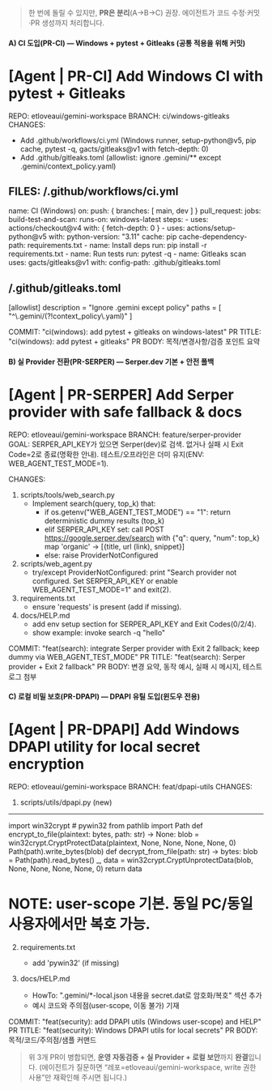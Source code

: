 > 한 번에 돌릴 수 있지만, **PR은 분리**(A→B→C) 권장.
> 에이전트가 코드 수정·커밋·PR 생성까지 처리합니다.

#### A) **CI 도입(PR-CI)** — Windows + pytest + Gitleaks (공통 적용을 위해 커밋)

# [Agent | PR-CI] Add Windows CI with pytest + Gitleaks

REPO: etloveaui/gemini-workspace
BRANCH: ci/windows-gitleaks
CHANGES:
- Add .github/workflows/ci.yml (Windows runner, setup-python@v5, pip cache, pytest -q, gacts/gitleaks@v1 with fetch-depth: 0)
- Add .github/gitleaks.toml (allowlist: ignore .gemini/** except .gemini/context_policy.yaml)

FILES:
/.github/workflows/ci.yml
--------------------------------
name: CI (Windows)
on:
  push: { branches: [ main, dev ] }
  pull_request:
jobs:
  build-test-and-scan:
    runs-on: windows-latest
    steps:
      - uses: actions/checkout@v4
        with: { fetch-depth: 0 }
      - uses: actions/setup-python@v5
        with:
          python-version: "3.11"
          cache: pip
          cache-dependency-path: requirements.txt
      - name: Install deps
        run: pip install -r requirements.txt
      - name: Run tests
        run: pytest -q
      - name: Gitleaks scan
        uses: gacts/gitleaks@v1
        with:
          config-path: .github/gitleaks.toml

/.github/gitleaks.toml
--------------------------------
[allowlist]
description = "Ignore .gemini except policy"
paths = [ "^\\.gemini/(?!context_policy\\.yaml)" ]

COMMIT: "ci(windows): add pytest + gitleaks on windows-latest"
PR TITLE: "ci(windows): add pytest + gitleaks"
PR BODY: 목적/변경사항/검증 포인트 요약

#### B) **실 Provider 전환(PR-SERPER)** — Serper.dev 기본 + 안전 폴백

# [Agent | PR-SERPER] Add Serper provider with safe fallback & docs

REPO: etloveaui/gemini-workspace
BRANCH: feature/serper-provider
GOAL: SERPER_API_KEY가 있으면 Serper(dev)로 검색. 없거나 실패 시 Exit Code=2로 종료(명확한 안내). 테스트/오프라인은 더미 유지(ENV: WEB_AGENT_TEST_MODE=1).

CHANGES:
1) scripts/tools/web_search.py
   - Implement search(query, top_k) that:
     - if os.getenv("WEB_AGENT_TEST_MODE") == "1": return deterministic dummy results (top_k)
     - elif SERPER_API_KEY set: call POST https://google.serper.dev/search with {"q": query, "num": top_k}
       map 'organic' -> [{title, url (link), snippet}]
     - else: raise ProviderNotConfigured
2) scripts/web_agent.py
   - try/except ProviderNotConfigured: print
     "Search provider not configured. Set SERPER_API_KEY or enable WEB_AGENT_TEST_MODE=1"
     and exit(2).
3) requirements.txt
   - ensure 'requests' is present (add if missing).
4) docs/HELP.md
   - add env setup section for SERPER_API_KEY and Exit Codes(0/2/4).
   - show example: invoke search -q "hello"

COMMIT: "feat(search): integrate Serper provider with Exit 2 fallback; keep dummy via WEB_AGENT_TEST_MODE"
PR TITLE: "feat(search): Serper provider + Exit 2 fallback"
PR BODY: 변경 요약, 동작 예시, 실패 시 메시지, 테스트 로그 첨부

#### C) **로컬 비밀 보호(PR-DPAPI)** — DPAPI 유틸 도입(윈도우 전용)

# [Agent | PR-DPAPI] Add Windows DPAPI utility for local secret encryption

REPO: etloveaui/gemini-workspace
BRANCH: feat/dpapi-utils
CHANGES:
1) scripts/utils/dpapi.py  (new)
--------------------------------
import win32crypt  # pywin32
from pathlib import Path
def encrypt_to_file(plaintext: bytes, path: str) -> None:
    blob = win32crypt.CryptProtectData(plaintext, None, None, None, None, 0)
    Path(path).write_bytes(blob)
def decrypt_from_file(path: str) -> bytes:
    blob = Path(path).read_bytes()
    _, data = win32crypt.CryptUnprotectData(blob, None, None, None, None, 0)
    return data
# NOTE: user-scope 기본. 동일 PC/동일 사용자에서만 복호 가능.

2) requirements.txt
   - add 'pywin32' (if missing)

3) docs/HELP.md
   - HowTo: ".gemini/*-local.json 내용을 secret.dat로 암호화/복호" 섹션 추가
   - 예시 코드와 주의점(user-scope, 이동 불가) 기재

COMMIT: "feat(security): add DPAPI utils (Windows user-scope) and HELP"
PR TITLE: "feat(security): Windows DPAPI utils for local secrets"
PR BODY: 목적/코드/주의점/샘플 커맨드

> 위 3개 PR이 병합되면, **운영 자동검증 + 실 Provider + 로컬 보안**까지 **완결**입니다.
> (에이전트가 질문하면 “레포=etloveaui/gemini-workspace, write 권한 사용”만 재확인해 주시면 됩니다.)